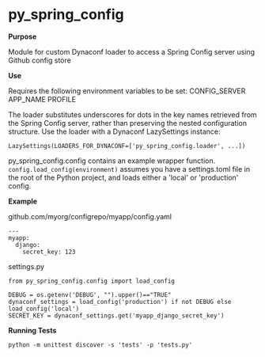 # py_spring_config

**Purpose**

Module for custom Dynaconf loader to access a Spring Config server using Github config store

**Use**

Requires the following environment variables to be set:
CONFIG_SERVER
APP_NAME
PROFILE

The loader substitutes underscores for dots in the key names retrieved from the Spring Config server, rather than preserving the nested configuration structure.
Use the loader with a Dynaconf LazySettings instance:
```
LazySettings(LOADERS_FOR_DYNACONF=['py_spring_config.loader', ...])
```

py_spring_config.config contains an example wrapper function.
```config.load_config(environment)``` assumes you have a settings.toml file in the root of the Python project, and loads either a 'local' or 'production' config.


**Example**

github.com/myorg/configrepo/myapp/config.yaml
```
---
myapp:
  django:
    secret_key: 123
```
settings.py
```
from py_spring_config.config import load_config

DEBUG = os.getenv('DEBUG', "").upper()=="TRUE"
dynaconf_settings = load_config('production') if not DEBUG else load_config('local')
SECRET_KEY = dynaconf_settings.get('myapp_django_secret_key')

```

**Running Tests**

```
python -m unittest discover -s 'tests' -p 'tests.py'
```